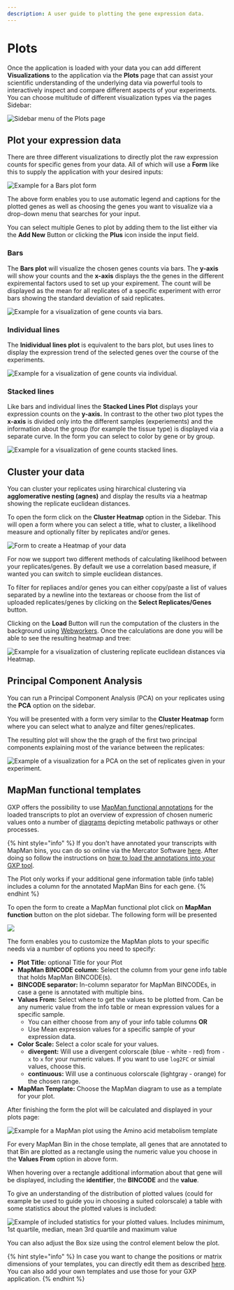 ```yaml
---
description: A user guide to plotting the gene expression data.
---
```


# Plots

Once the application is loaded with your data you can add different **Visualizations** to the application via the **Plots** page that can assist your scientific understanding of the underlying data via powerful tools to interactively inspect and compare different aspects of your experiments. You can choose multitude of different visualization types via the pages Sidebar:&#x20;

![Sidebar menu of the Plots page](../../.gitbook/assets/Plots-sidebar.png)

## Plot your expression data

There are three different visualizations to directly plot the raw expression counts for specific genes from your data. All of which will use a **Form** like this to supply the application with your desired inputs:

![Example for a Bars plot form](../../.gitbook/assets/bars-form.png)

The above form enables you to use automatic legend and captions for the plotted genes as well as choosing the genes you want to visualize via a drop-down menu that searches for your input.

You can select multiple Genes to plot by adding them to the list either via the **Add New** Button or clicking the **Plus** icon inside the input field.

### Bars

The **Bars plot** will visualize the chosen genes counts via bars. The **y-axis** will show your counts and the **x-axis** displays the the genes in the different expiremental factors used to set up your expirement. The count will be displayed as the mean for all replicates of a specific experiment with error bars showing the standard deviation of said replicates.

![Example for a visualization of gene counts via bars.](../../.gitbook/assets/bars-example.png)

### Individual lines

The **Inidividual lines plot** is equivalent to the bars plot, but uses lines to display the expression trend of the selected genes over the course of the experiments.

![Example for a visualization of gene counts via individual.](../../.gitbook/assets/ind-lines-example.png)

### Stacked lines

Like bars and individual lines the **Stacked Lines Plot** displays your expression counts on the **y-axis.** In contrast to the other two plot types the **x-axis** is divided only into the different samples (experiements) and the information about the group (for example the tissue type) is displayed via a separate curve. In the form you can select to color by gene or by group.

![Example for a visualization of gene counts stacked lines.](../../.gitbook/assets/stacked-lines-example.png)

## Cluster your data

You can cluster your replicates using hirarchical clustering via **agglomerative nesting (agnes)** and display the results via a heatmap showing the replicate euclidean distances.

To open the form click on the **Cluster Heatmap** option in the Sidebar. This will open a form where you can select a title, what to cluster, a likelihood measure and optionally filter by replicates and/or genes.

![Form to create a Heatmap of your data](../../.gitbook/assets/heatmap-form.png)

For now we support two different methods of calculating likelihood between your replicates/genes. By default we use a correlation based measure, if wanted you can switch to simple euclidean distances.

To filter for repliaces and/or genes you can either copy/paste a list of values separated by a newline into the textareas or choose from the list of uploaded replicates/genes by clicking on the **Select Replicates/Genes** button.

Clicking on the **Load** Button will run the computation of the clusters in the background using [Webworkers](https://developer.mozilla.org/de/docs/Web/API/Web\_Workers\_API). Once the calculations are done you will be able to see the resulting heatmap and tree:

![Example for a visualization of clustering replicate euclidean distances via Heatmap.](../../.gitbook/assets/heatmap-example.png)

## Principal Component Analysis

You can run a Principal Component Analysis (PCA) on your replicates using the **PCA** option on the sidebar.&#x20;

You will be presented with a form very similar to the **Cluster Heatmap** form where you can select what to analyze and filter genes/replicates.

The resulting plot will show the the graph of the first two principal components explaining most of the variance between the replicates:

![Example of a visualization for a PCA on the set of replicates given in your experiment. ](../../.gitbook/assets/pca-example.png)

## MapMan functional templates

GXP offers the possibility to use [MapMan functional annotations](https://www.sciencedirect.com/science/article/pii/S1674205219300085) for the loaded transcripts to plot an overview of expression of chosen numeric values onto a number of [diagrams](https://mapman.gabipd.org/mapmanstore?p\_p\_id=MapManDataDownload\_WAR\_MapManDataDownloadportlet\_INSTANCE\_4Yx5\&p\_p\_lifecycle=0\&p\_p\_state=normal\&p\_p\_mode=view\&p\_p\_col\_id=column-1\&p\_p\_col\_pos=1\&p\_p\_col\_count=2) depicting metabolic pathways or other processes.

{% hint style="info" %}
If you don't have annotated your transcripts with MapMan bins, you can do so online via the Mercator Software [here](https://plabipd.de/portal/mercator4). After doing so follow the instructions on [how to load the annotations into your GXP tool](https://zendro-dev.gitbook.io/geneexpressionplots/documentation/user-manual/mapman-functional-annotations).

The Plot only works if your additional gene information table (info table) includes a column for the annotated MapMan Bins for each gene.
{% endhint %}

To open the form to create a MapMan functional plot click on **MapMan function** button on the plot sidebar. The following form will be presented

![](../../.gitbook/assets/mapman-form.png)



The form enables you to customize the MapMan plots to your specific needs via a number of options you need to specify:

* **Plot Title:** optional Title for your Plot
* **MapMan BINCODE column:** Select the column from your gene info table that holds MapMan BINCODE(s).
* **BINCODE separator:** In-column separator for MapMan BINCODEs, in case a gene is annotated with multiple bins.
* **Values From:** Select where to get the values to be plotted from. Can be any numeric value from the info table or mean expression values for a specific sample.
  * You can either choose from any of your info table columns **OR**
  * Use Mean expression values for a specific sample of your expression data.
* **Color Scale:** Select a color scale for your values.&#x20;
  * **divergent:** Will use a divergent colorscale (blue - white - red) from `-x` to `x` for your numeric values. If you want to use `log2FC` or simial values, choose this.
  * **continuous:** Will use a continuous colorscale (lightgray - orange) for the chosen range.
* **MapMan Template:** Choose the MapMan diagram to use as a template for your plot.&#x20;



After finishing the form the plot will be calculated and displayed in your plots page:

![Example for a MapMan plot using the Amino acid metabolism template](../../.gitbook/assets/mapMan-plot.png)

For every MapMan Bin in the chose template, all genes that are annotated to that Bin are plotted as a rectangle using the numeric value you choose in the **Values From** option in above form.

When hovering over a rectangle additional information about that gene will be displayed, including the **identifier**, the **BINCODE** and the **value**.

To give an understanding of the distribution of plotted values (could for example be used to guide you in choosing a suited colorscale) a table with some statistics about the plotted values is included:

![Example of included statistics for your plotted values. Includes minimum, 1st quartile, median, mean 3rd quartile and maximum value](../../.gitbook/assets/mapman-stats.png)

You can also adjust the Box size using the control element below the plot.

{% hint style="info" %}
In case you want to change the positions or matrix dimensions of your templates, you can directly edit them as described [here](https://zendro-dev.gitbook.io/geneexpressionplots/documentation/user-manual/mapman-functional-annotations#add-your-own-templates). You can also add your own templates and use those for your GXP application.&#x20;
{% endhint %}

